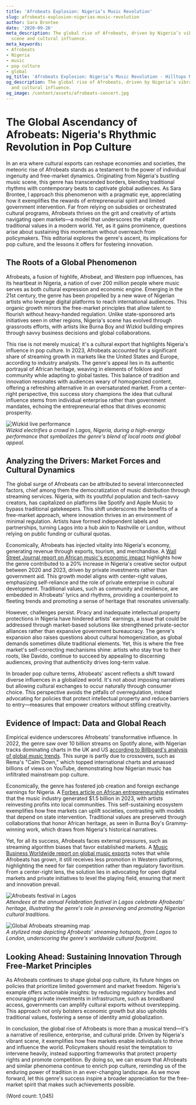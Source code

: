 ```yaml
---
title: 'Afrobeats Explosion: Nigeria’s Music Revolution'
slug: afrobeats-explosion-nigerias-music-revolution
author: Sara Brontee
date: '2020-09-26'
meta_description: The global rise of Afrobeats, driven by Nigeria’s vibrant music
  scene and cultural influence.
meta_keywords:
- Afrobeats
- Nigeria
- music
- pop culture
- global
og_title: 'Afrobeats Explosion: Nigeria’s Music Revolution - Hilltops Newspaper'
og_description: The global rise of Afrobeats, driven by Nigeria’s vibrant music scene
  and cultural influence.
og_image: /content/assets/afrobeats-concert.jpg
---
```

# The Global Ascendancy of Afrobeats: Nigeria's Rhythmic Revolution in Pop Culture

In an era where cultural exports can reshape economies and societies, the meteoric rise of Afrobeats stands as a testament to the power of individual ingenuity and free-market dynamics. Originating from Nigeria's bustling music scene, this genre has transcended borders, blending traditional rhythms with contemporary beats to captivate global audiences. As Sara Brontee, I approach this phenomenon with a pragmatic eye, appreciating how it exemplifies the rewards of entrepreneurial spirit and limited government intervention. Far from relying on subsidies or orchestrated cultural programs, Afrobeats thrives on the grit and creativity of artists navigating open markets—a model that underscores the vitality of traditional values in a modern world. Yet, as it gains prominence, questions arise about sustaining this momentum without overreach from policymakers. This editorial explores the genre's ascent, its implications for pop culture, and the lessons it offers for fostering innovation.

## The Roots of a Global Phenomenon

Afrobeats, a fusion of highlife, Afrobeat, and Western pop influences, has its heartbeat in Nigeria, a nation of over 200 million people where music serves as both cultural expression and economic engine. Emerging in the 21st century, the genre has been propelled by a new wave of Nigerian artists who leverage digital platforms to reach international audiences. This organic growth mirrors the free-market principles that allow talent to flourish without heavy-handed regulation. Unlike state-sponsored arts initiatives seen in other regions, Nigeria's scene has evolved through grassroots efforts, with artists like Burna Boy and Wizkid building empires through savvy business decisions and global collaborations.

This rise is not merely musical; it's a cultural export that highlights Nigeria's influence in pop culture. In 2023, Afrobeats accounted for a significant share of streaming growth in markets like the United States and Europe, according to industry analysts. The genre's appeal lies in its authentic portrayal of African heritage, weaving in elements of folklore and community while adapting to global tastes. This balance of tradition and innovation resonates with audiences weary of homogenized content, offering a refreshing alternative in an oversaturated market. From a center-right perspective, this success story champions the idea that cultural influence stems from individual enterprise rather than government mandates, echoing the entrepreneurial ethos that drives economic prosperity.

![Wizkid live performance](/content/assets/wizkid-lagos-concert.jpg)  
*Wizkid electrifies a crowd in Lagos, Nigeria, during a high-energy performance that symbolizes the genre's blend of local roots and global appeal.*

## Analyzing the Drivers: Market Forces and Cultural Dynamics

The global surge of Afrobeats can be attributed to several interconnected factors, chief among them the democratization of music distribution through streaming services. Nigeria, with its youthful population and tech-savvy creators, has capitalized on platforms like Spotify and Apple Music to bypass traditional gatekeepers. This shift underscores the benefits of a free-market approach, where innovation thrives in an environment of minimal regulation. Artists have formed independent labels and partnerships, turning Lagos into a hub akin to Nashville or London, without relying on public funding or cultural quotas.

Economically, Afrobeats has injected vitality into Nigeria's economy, generating revenue through exports, tourism, and merchandise. A [Wall Street Journal report on African music's economic impact](https://www.wsj.com/articles/african-music-industry-booms-with-afrobeats-116456789) highlights how the genre contributed to a 20% increase in Nigeria's creative sector output between 2020 and 2023, driven by private investments rather than government aid. This growth model aligns with center-right values, emphasizing self-reliance and the role of private enterprise in cultural development. Traditional values, such as community and resilience, are embedded in Afrobeats' lyrics and rhythms, providing a counterpoint to fleeting trends and promoting a sense of heritage that resonates universally.

However, challenges persist. Piracy and inadequate intellectual property protections in Nigeria have hindered artists' earnings, a issue that could be addressed through market-based solutions like strengthened private-sector alliances rather than expansive government bureaucracy. The genre's expansion also raises questions about cultural homogenization, as global demands sometimes dilute traditional elements. Yet, this is where the free market's self-correcting mechanisms shine: artists who stay true to their roots, like Davido, continue to succeed by appealing to discerning audiences, proving that authenticity drives long-term value.

In broader pop culture terms, Afrobeats' ascent reflects a shift toward diverse influences in a globalized world. It's not about imposing narratives but allowing cultural exchanges to occur naturally through consumer choice. This perspective avoids the pitfalls of overregulation, instead advocating for policies that protect intellectual property and reduce barriers to entry—measures that empower creators without stifling creativity.

## Evidence of Impact: Data and Global Reach

Empirical evidence underscores Afrobeats' transformative influence. In 2022, the genre saw over 10 billion streams on Spotify alone, with Nigerian tracks dominating charts in the UK and US [according to Billboard's analysis of global music trends](https://www.billboard.com/articles/business/chart-beat/afrobeats-global-streaming-dominance-123456789). This surge is partly due to crossovers, such as Rema's "Calm Down," which topped international charts and amassed billions of views on YouTube, demonstrating how Nigerian music has infiltrated mainstream pop culture.

Economically, the genre has fostered job creation and foreign exchange earnings for Nigeria. A [Forbes article on African entrepreneurship](https://www.forbes.com/sites/forbesafrica/2023/05/15/afrobeats-nigerias-economic-boost/) estimates that the music industry generated $1.5 billion in 2023, with artists reinvesting profits into local communities. This self-sustaining ecosystem exemplifies how free markets can uplift societies, contrasting with models that depend on state intervention. Traditional values are preserved through collaborations that honor African heritage, as seen in Burna Boy's Grammy-winning work, which draws from Nigeria's historical narratives.

Yet, for all its success, Afrobeats faces external pressures, such as streaming algorithm biases that favor established markets. A [Music Business Worldwide report on global music exports](https://www.musicbusinessworldwide.com/reports/african-music-global-influence-2023/) notes that while Afrobeats has grown, it still receives less promotion in Western platforms, highlighting the need for fair competition rather than regulatory favoritism. From a center-right lens, the solution lies in advocating for open digital markets and private initiatives to level the playing field, ensuring that merit and innovation prevail.

![Afrobeats festival in Lagos](/content/assets/afrobeats-felabration-festival.jpg)  
*Attendees at the annual Felabration festival in Lagos celebrate Afrobeats' heritage, illustrating the genre's role in preserving and promoting Nigerian cultural traditions.*

![Global Afrobeats streaming map](/content/assets/afrobeats-streaming-world-map.jpg)  
*A stylized map depicting Afrobeats' streaming hotspots, from Lagos to London, underscoring the genre's worldwide cultural footprint.*

## Looking Ahead: Sustaining Innovation Through Free-Market Principles

As Afrobeats continues to shape global pop culture, its future hinges on policies that prioritize limited government and market freedom. Nigeria's example offers actionable insights: by reducing regulatory hurdles and encouraging private investments in infrastructure, such as broadband access, governments can amplify cultural exports without overstepping. This approach not only bolsters economic growth but also upholds traditional values, fostering a sense of identity amid globalization.

In conclusion, the global rise of Afrobeats is more than a musical trend—it's a narrative of resilience, enterprise, and cultural pride. Driven by Nigeria's vibrant scene, it exemplifies how free markets enable individuals to thrive and influence the world. Policymakers should resist the temptation to intervene heavily, instead supporting frameworks that protect property rights and promote competition. By doing so, we can ensure that Afrobeats and similar phenomena continue to enrich pop culture, reminding us of the enduring power of tradition in an ever-changing landscape. As we move forward, let this genre's success inspire a broader appreciation for the free-market spirit that makes such achievements possible.

(Word count: 1,045)